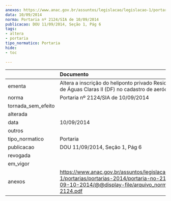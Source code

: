 ```yaml
---
anexos: https://www.anac.gov.br/assuntos/legislacao/legislacao-1/portarias/portarias-2014/portaria-no-2124-sia-de-09-10-2014/@@display-file/arquivo_norma/PA2014-2124.pdf
data: 10/09/2014
norma: Portaria nº 2124/SIA de 10/09/2014
publicacao: DOU 11/09/2014, Seção 1, Pág 6
tags:
- altera
- portaria
tipo_normatico: Portaria
hide: 
- toc 
 
---
```


|                    | Documento                                                                                                                                                         |
|:-------------------|:------------------------------------------------------------------------------------------------------------------------------------------------------------------|
| ementa             | Altera a inscrição do heliponto privado Residência Oficial de Águas Claras II (DF) no cadastro de aeródromos.                                                     |
| norma              | Portaria nº 2124/SIA de 10/09/2014                                                                                                                                |
| tornada_sem_efeito |                                                                                                                                                                   |
| alterada           |                                                                                                                                                                   |
| data               | 10/09/2014                                                                                                                                                        |
| outros             |                                                                                                                                                                   |
| tipo_normatico     | Portaria                                                                                                                                                          |
| publicacao         | DOU 11/09/2014, Seção 1, Pág 6                                                                                                                                    |
| revogada           |                                                                                                                                                                   |
| em_vigor           |                                                                                                                                                                   |
| anexos             | https://www.anac.gov.br/assuntos/legislacao/legislacao-1/portarias/portarias-2014/portaria-no-2124-sia-de-09-10-2014/@@display-file/arquivo_norma/PA2014-2124.pdf |